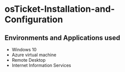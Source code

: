 # osTicket-Installation-and-Configuration

<h2> Environments and Applications used </h2>


  - Windows 10
  - Azure virtual machine
  - Remote Desktop
  - Internet Information Services
